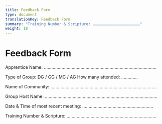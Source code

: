 ```yaml
---
title: Feedback Form
type: document
translationKey: Feedback Form
summary: "Training Number & Scripture: ………………………………………………………"
weight: 18
---
```

# Feedback Form

Apprentice Name: ……………………………………………………………………………..

Type of Group: DG / GG / MC / AG How many attended: ………….

Name of Community: …………………………………………………………………………

Group Host Name: ……………………………………………………………………………..

Date & Time of most recent meeting: ………………………………………………..

Training Number & Scripture: ……………………………………………………………..
